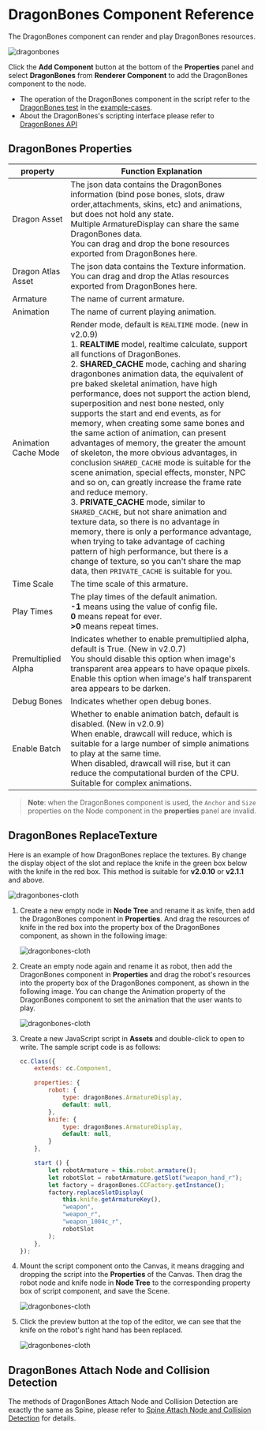 # DragonBones Component Reference

The DragonBones component can render and play DragonBones resources.

![dragonbones](./dragonbones/properties.png)

Click the **Add Component** button at the bottom of the **Properties** panel and select **DragonBones** from **Renderer Component** to add the DragonBones component to the node.

- The operation of the DragonBones component in the script refer to the [DragonBones test](https://github.com/cocos-creator/example-cases/tree/v2.4.3/assets/cases/dragonbones) in the [example-cases](https://github.com/cocos-creator/example-cases).
- About the DragonBones's scripting interface please refer to [DragonBones API](../../../api/en/modules/dragonBones.html)

## DragonBones Properties

| property |   Function Explanation
| --------------------- | ------------------ |
| Dragon Asset          | The json data contains the DragonBones information (bind pose bones, slots, draw order,attachments, skins, etc) and animations, but does not hold any state.<br>Multiple ArmatureDisplay can share the same DragonBones data.<br>You can drag and drop the bone resources exported from DragonBones here.
| Dragon Atlas Asset    | The json data contains the Texture information. You can drag and drop the Atlas resources exported from DragonBones here.
| Armature              | The name of current armature.
| Animation             | The name of current playing animation.
| Animation Cache Mode  | Render mode, default is `REALTIME` mode. (new in v2.0.9)<br>1. **REALTIME** model, realtime calculate, support all functions of DragonBones.<br>2. **SHARED_CACHE** mode, caching and sharing dragonbones animation data, the equivalent of pre baked skeletal animation, have high performance, does not support the action blend, superposition and nest bone nested, only supports the start and end events, as for memory, when creating some same bones and the same action of animation, can present advantages of memory, the greater the amount of skeleton, the more obvious advantages, in conclusion `SHARED_CACHE` mode is suitable for the scene animation, special effects, monster, NPC and so on, can greatly increase the frame rate and reduce memory.<br>3. **PRIVATE_CACHE** mode, similar to `SHARED_CACHE`, but not share animation and texture data, so there is no advantage in memory, there is only a performance advantage, when trying to take advantage of caching pattern of high performance, but there is a change of texture, so you can't share the map data, then `PRIVATE_CACHE` is suitable for you.
| Time Scale            | The time scale of this armature.
| Play Times            | The play times of the default animation.<br>**-1** means using the value of config file.<br>**0** means repeat for ever.<br>**>0** means repeat times.
| Premultiplied Alpha   | Indicates whether to enable premultiplied alpha, default is True. (New in v2.0.7)<br>You should disable this option when image's transparent area appears to have opaque pixels.<br>Enable this option when image's half transparent area appears to be darken.
| Debug Bones           | Indicates whether open debug bones.
| Enable Batch          | Whether to enable animation batch, default is disabled. (New in v2.0.9)<br>When enable, drawcall will reduce, which is suitable for a large number of simple animations to play at the same time.<br>When disabled, drawcall will rise, but it can reduce the computational burden of the CPU. Suitable for complex animations.

> **Note**: when the DragonBones component is used, the `Anchor` and `Size` properties on the Node component in the **properties** panel are invalid.

## DragonBones ReplaceTexture

Here is an example of how DragonBones replace the textures. By change the display object of the slot and replace the knife in the green box below with the knife in the red box. This method is suitable for **v2.0.10** or **v2.1.1** and above.

![dragonbones-cloth](./dragonbones/cloth.png)

1. Create a new empty node in **Node Tree** and rename it as knife, then add the DragonBones component in **Properties**. And drag the resources of knife in the red box into the property box of the DragonBones component, as shown in the following image:

    ![dragonbones-cloth](./dragonbones/cloth2.png)

2. Create an empty node again and rename it as robot, then add the DragonBones component in **Properties** and drag the robot's resources into the property box of the DragonBones component, as shown in the following image. You can change the Animation property of the DragonBones component to set the animation that the user wants to play.

    ![dragonbones-cloth](./dragonbones/cloth3.png)

3. Create a new JavaScript script in **Assets** and double-click to open to write. The sample script code is as follows:

    ```js
    cc.Class({
        extends: cc.Component,

        properties: {
            robot: {
                type: dragonBones.ArmatureDisplay,
                default: null,
            },
            knife: {
                type: dragonBones.ArmatureDisplay,
                default: null,
            }
        },

        start () {
            let robotArmature = this.robot.armature();
            let robotSlot = robotArmature.getSlot("weapon_hand_r");
            let factory = dragonBones.CCFactory.getInstance();
            factory.replaceSlotDisplay(
                this.knife.getArmatureKey(), 
                "weapon", 
                "weapon_r", 
                "weapon_1004c_r", 
                robotSlot
            );
        },
    });
    ```

4. Mount the script component onto the Canvas, it means dragging and dropping the script into the **Properties** of the Canvas. Then drag the robot node and knife node in **Node Tree** to the corresponding property box of script component, and save the Scene.

    ![dragonbones-cloth](./dragonbones/dragonbone_jscomponent.png)

5. Click the preview button at the top of the editor, we can see that the knife on the robot's right hand has been replaced.

    ![dragonbones-cloth](./dragonbones/cloth4.png)

## DragonBones Attach Node and Collision Detection

The methods of DragonBones Attach Node and Collision Detection are exactly the same as Spine, please refer to [Spine Attach Node and Collision Detection](./spine.md) for details.

